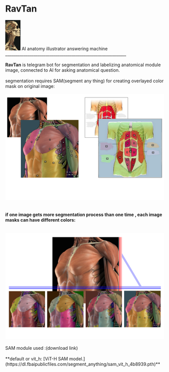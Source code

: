 # RavTan

<img src="https://github.com/amirhoss2004/RavTan_project/blob/e069c5603c858c2296a91bc26917b8eeba5ed21f/assets/bd0b0a1ffd067a59de11b4b85b4c78e7.jpg" width="48">
AI anatomy illustrator answering machine
<br>____________________________________________________________</br>
<br><b><b>RavTan</b></b> is telegram bot for segmentation and labelizing  anatomical module image, connected to AI for asking anatomical question.</br>
<br>segmentation requires SAM(segment any thing) for creating overlayed color mask on original image:</br>
<br><img src="https://github.com/amirhoss2004/RavTan_project/blob/57bbd3106545d12fd072cc068d7014f852671420/assets/Untitled-2.jpg" width="800"></br>
<b><br><br>        if one image gets more segmentation process than one time , each image masks can have different colors: </br></br></b>
<br><img src="https://github.com/amirhoss2004/RavTan_project/blob/57bbd3106545d12fd072cc068d7014f852671420/assets/Untitled-3.jpg" width="800"></br>
<br>SAM module used :(download link) </br>
<br>**default or vit_h: [ViT-H SAM model.](https://dl.fbaipublicfiles.com/segment_anything/sam_vit_h_4b8939.pth)**</br>
